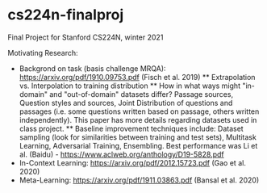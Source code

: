 # cs224n-finalproj
Final Project for Stanford CS224N, winter 2021

Motivating Research:
* Backgrond on task (basis challenge MRQA): https://arxiv.org/pdf/1910.09753.pdf (Fisch et al. 2019)
** Extrapolation vs. Interpolation to training distribution
** How in what ways might "in-domain" and "out-of-domain" datasets differ? Passage sources, Question styles and sources, Joint Distribution of questions and passages (i.e. some questions written based on passage, others written independently). This paper has more details regarding datasets used in class project.
** Baseline improvement techniques include: Dataset sampling (look for similarities between training and test sets), Multitask Learning, Adversarial Training, Ensembling. Best performance was Li et al. (Baidu) - https://www.aclweb.org/anthology/D19-5828.pdf
* In-Context Learning: https://arxiv.org/pdf/2012.15723.pdf (Gao et al. 2020)
* Meta-Learning: https://arxiv.org/pdf/1911.03863.pdf (Bansal et al. 2020)
